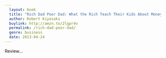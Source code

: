 ```yaml
---
  layout: book
  title: "Rich Dad Poor Dad: What the Rich Teach Their Kids About Money That the Poor and Middle Class Do Not!"
  author: Robert Kiyosaki
  buylink: http://amzn.to/2lgpr4v
  permalink: /rich-dad-poor-dad/
  genre: business
  date: 2013-04-24
---
```


Review...